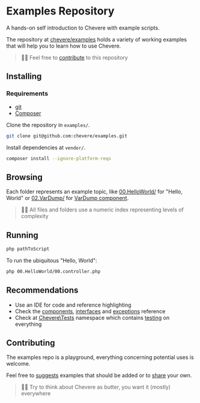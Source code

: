 # Examples Repository

A hands-on self introduction to Chevere with example scripts.

The repository at [chevere/examples](https://github.com/chevere/examples) holds a variety of working examples that will help you to learn how to use Chevere.

> 👍🏾 Feel free to [contribute](#contributing) to this repository

## Installing

### Requirements

* [git](https://git-scm.com/)
* [Composer](https://getcomposer.org/)

Clone the repository in `examples/`.

```sh
git clone git@github.com:chevere/examples.git
```

Install dependencies at `vendor/`.

```sh
composer install --ignore-platform-reqs
```

## Browsing

Each folder represents an example topic, like [00.HelloWorld/](https://github.com/chevere/examples/tree/main/00.HelloWorld) for "Hello, World" or [02.VarDump/](https://github.com/chevere/examples/tree/main/02.VarDump) for [VarDump component](../components/VarDump.md).

> 👴🏾 All files and folders use a numeric index representing levels of complexity

## Running

```sh
php pathToScript
```

To run the ubiquitous "Hello, World":

```sh
php 00.HelloWorld/00.controller.php 
```

## Recommendations

* Use an IDE for code and reference highlighting
* Check the [components](../reference/components.md), [interfaces](../reference/interfaces.md) and [exceptions](../reference/exceptions.md) reference
* Check at [Chevere\Tests](https://github.com/chevere/chevere/tree/main/tests) namespace which contains [testing](../architecture/standard/testing.md) on everything

## Contributing

The examples repo is a playground, everything concerning potential uses is welcome.

Feel free to [suggests](https://github.com/chevere/examples/issues/new/choose) examples that should be added or to [share](https://github.com/chevere/examples/compare) your own.

> 🧔🏾 Try to think about Chevere as butter, you want it (mostly) everywhere
